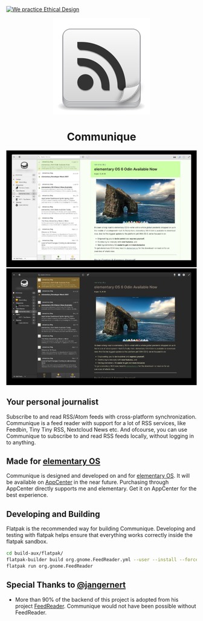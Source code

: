 <a href='https://ind.ie/ethical-design'><img style='margin-left: auto; margin-right: auto;' alt='We practice Ethical Design' src='https://img.shields.io/badge/Ethical_Design-_▲_❤_-blue.svg'></a>

<p align="center">
  <img src="data/application-icons/hicolor/128x128/apps/org.gnome.FeedReader.svg" alt="Icon" />
</p>
<h1 align="center">Communique</h1>

![Screenshot](data/communique-light-screenshot.jpg)
![Screenshot](data/communique-dark-screenshot.jpg)

## Your personal journalist
Subscribe to and read RSS/Atom feeds with cross-platform synchronization. Communique is a feed reader with support for a lot of RSS services, like Feedbin, Tiny Tiny RSS, Nextcloud News etc. And ofcourse, you can use Communique to subscribe to and read RSS feeds locally, without logging in to anything.

## Made for [elementary OS](https://elementary.io)

Communique is designed and developed on and for [elementary OS](https://elementary.io). It will be available on [AppCenter](https://appcenter.elementary.io) in the near future. Purchasing through AppCenter directly supports me and elementary. Get it on AppCenter for the best experience.

## Developing and Building

Flatpak is the recommended way for building Communique. Developing and testing with flatpak helps ensure that everything works correctly inside the flatpak sandbox.
```bash
cd build-aux/flatpak/
flatpak-builder build org.gnome.FeedReader.yml --user --install --force-clean
flatpak run org.gnome.FeedReader
```
## Special Thanks to [@jangernert](https://github.com/jangernert)
* More than 90% of the backend of this project is adopted from his project [FeedReader](https://github.com/jangernert/FeedReader). Communique would not have been possible without FeedReader.
